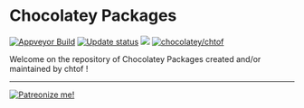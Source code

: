 # Chocolatey Packages

<!-- EDIT ME-->

[![Appveyor Build](https://ci.appveyor.com/api/projects/status/github/chtof/chocolatey-packages?svg=true)](https://ci.appveyor.com/project/chtof/chocolatey-packages)
[![Update status](https://img.shields.io/badge/Update-Status-blue.svg)](https://gist.github.com/chtof/393704c64c2344f0f8e029cd57bebd2b)
[![](http://transparent-favicon.info/favicon.ico)](#)
[![chocolatey/chtof](https://img.shields.io/badge/Chocolatey-mkevenaar-yellowgreen.svg)](https://chocolatey.org/profiles/chtof)

<!-- REMOVE THE squiggles "~" surrounding this (this should not be a code block) -->

Welcome on the repository of Chocolatey Packages created and/or maintained by chtof !

---
[![Patreonize me!](https://c5.patreon.com/external/logo/downloads_wordmark_white_on_coral.png)](https://www.patreon.com/chtof)
